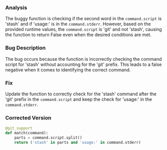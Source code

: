 ### Analysis
The buggy function is checking if the second word in the `command.script` is 'stash' and if 'usage:' is in the `command.stderr`. However, based on the provided runtime values, the `command.script` is 'git' and not 'stash', causing the function to return False even when the desired conditions are met.

### Bug Description
The bug occurs because the function is incorrectly checking the command script for 'stash' without accounting for the 'git' prefix. This leads to a false negative when it comes to identifying the correct command.

### Fix
Update the function to correctly check for the 'stash' command after the 'git' prefix in the `command.script` and keep the check for 'usage:' in the `command.stderr`.

### Corrected Version
```python
@git_support
def match(command):
    parts = command.script.split()
    return ('stash' in parts and 'usage:' in command.stderr)
```